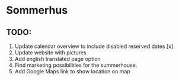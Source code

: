 # Sommerhus

## TODO:

1. Update calendar overview to include disabled reserved dates [x]
2. Update website with pictures 
3. Add english translated page option
4. Find marketing possibilities for the summerhouse.
5. Add Google Maps link to show location on map

